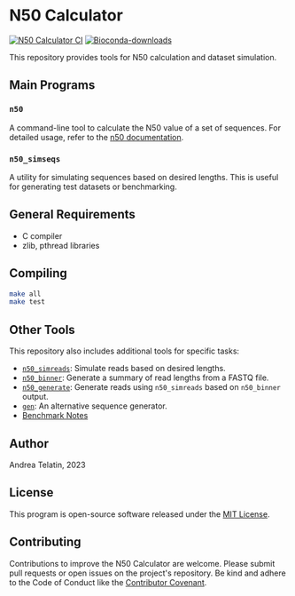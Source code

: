 # N50 Calculator

[![N50 Calculator CI](https://github.com/quadram-institute-bioscience/n50/actions/workflows/test_n50.yml/badge.svg)](https://github.com/quadram-institute-bioscience/n50/actions/workflows/test_n50.yml)
[![Bioconda-downloads](https://img.shields.io/conda/d/bioconda/n50)](https://bioconda.github.io/recipes/n50/README.html)

This repository provides tools for N50 calculation and dataset simulation.

## Main Programs

### `n50`

A command-line tool to calculate the N50 value of a set of sequences.
For detailed usage, refer to the [n50 documentation](docs/README_N50.md).

### `n50_simseqs`

A utility for simulating sequences based on desired lengths.
This is useful for generating test datasets or benchmarking.

## General Requirements

- C compiler
- zlib, pthread libraries

## Compiling

```bash
make all
make test
```

## Other Tools

This repository also includes additional tools for specific tasks:

- [`n50_simreads`](docs/README_N50_SIMREADS.md): Simulate reads based on desired lengths.
- [`n50_binner`](docs/README_N50_BINNER.md): Generate a summary of read lengths from a FASTQ file.
- [`n50_generate`](docs/README_N50_GENERATE.md): Generate reads using `n50_simreads` based on `n50_binner` output.
- [`gen`](docs/README_GEN.md): An alternative sequence generator.
- [Benchmark Notes](docs/README_BENCHMARK.md)

## Author

Andrea Telatin, 2023

## License

This program is open-source software released under the [MIT License](LICENSE).

## Contributing

Contributions to improve the N50 Calculator are welcome.
Please submit pull requests or open issues on the project's repository.
Be kind and adhere to the Code of Conduct like the [Contributor Covenant](https://www.contributor-covenant.org/).
